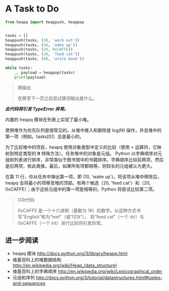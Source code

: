 # A Task to Do

```python
from heapq import heappush, heappop


tasks = []
heappush(tasks, (30, 'work out'))
heappush(tasks, (10, 'wake up'))
heappush(tasks, (20, 0xCAFFE))
heappush(tasks, (20, 'feed cat'))
heappush(tasks, (40, 'write book'))

while tasks:
    _, payload = heappop(tasks)
    print(payload)
```

> 猜输出
>
> 在移至下一页之前尝试猜测输出是什么。

***此代码将引发 TypeError 异常。***


内置的 heapq 模块在列表上实现了最小堆。

使用堆作为优先队列是很常见的。从堆中推入和删除是 log(N) 操作，并且堆中的第一项（例如，tasks[0]）总是最小的。

为了比较堆中的项目，heapq 使用对象类型中定义的比较（使用 < 运算符，它映射到特定类型的 __lt__ 特殊方法）。任务堆中的对象是元组。 Python 以字典顺序对元组和列表进行排序，非常类似于图书馆中的书籍排序。字典顺序比较前两项，然后是后两项，依此类推。最后，如果所有项都相等，则较长的元组被认为更大。

在第 11 行，你从任务中弹出第一项，即 (10, 'wake up')。将该项从堆中移除后，heapq 会将最小的项移至堆的顶部。有两个候选（20, 'feed cat'）和（20, 0xCAFFE）；由于这些元组中的第一项是相等的，Python 将尝试比较第二项。

> l33t代码
>
> 0xCAFFE 是一个十六进制（基数为 16）的数字。以这种方式书写"English"称为“leet”（或“l33t”）。
> 将“feed cat”（一个 str）与 0xCAFFE（一个 int）进行比较将引发异常。

## 进一步阅读

- heapq 模块
    http://docs.python.org/3/library/heapq.html
- 维基百科上的堆数据结构
    http://en.wikipedia.org/wiki/Heap_(data_structure)
- 维基百科上的字典顺序
    http://en.wikipedia.org/wiki/Lexicographical_order
- 元组和序列
    http://docs.python.org/3/tutorial/datastructures.html#tuples-and-sequences